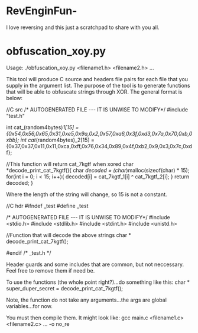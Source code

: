 # RevEnginFun-
I love reversing and this just a scratchpad to share with you all.



# obfuscation_xoy.py

Usage:
./obfuscation_xoy.py <filename1.h> <filename2.h> ...

This tool will produce C source and headers file pairs for each file that you supply in the argument list. The purpose of the tool is to generate functions that will be able to obfuscate strings through XOR. The general format is below:

//C src
/* AUTOGENERATED FILE --- IT IS UNWISE TO MODIFY*/
#include "test.h"

int cat_(random4bytes)_1[15] = {0x54,0x56,0x65,0x31,0xe5,0x9a,0x2,0x57,0xa6,0x3f,0xd3,0x7a,0x70,0xb,0xbb};
int cat_(random4bytes)_2[15] = {0x37,0x37,0x11,0x11,0xca,0xff,0x76,0x34,0x89,0x4f,0xb2,0x9,0x3,0x7c,0xdf};


//This function will return cat_7kgtf when xored
char *decode_print_cat_7kgtf(){
	char *decoded = (char*)malloc(sizeof(char) * 15);
	for(int i = 0; i < 15; i++){
		decoded[i] = cat_7kgtf_1[i] ^ cat_7kgtf_2[i];
	}
	return decoded;
}

Where the length of the string will change, so 15 is not a constant.

//C hdr
#ifndef _test
#define _test


/* AUTOGENERATED FILE --- IT IS UNWISE TO MODIFY*/
#include <stdio.h>
#include <stdlib.h>
#include <stdint.h>
#include <unistd.h>


//Function that will decode the above strings
char * decode_print_cat_7kgtf();

#endif /* _test.h */

Header guards and some includes that are common, but not neccessary. Feel free to remove them if need be.

To use the functions (the whole point right?)...do something like this:
char * super_duper_secret = decode_print_cat_7kgtf();

Note, the function do not take any arguments...the args are global variables...for now.

You must then compile them. It might look like:
gcc main.c <filename1.c> <filename2.c> ... -o no_re


